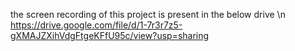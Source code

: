 the screen recording of this project is present in the below drive \n
https://drive.google.com/file/d/1-7r3r7z5-gXMAJZXihVdgFtgeKFfU95c/view?usp=sharing
